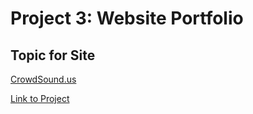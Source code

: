 # Project 3: Website Portfolio
## Topic for Site
[CrowdSound.us](http://www.crowdsound.us/)


 [Link to Project](https://pitt-cdm.github.io/website--jfrank1120/)
